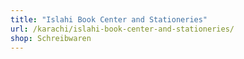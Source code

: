 ```yaml
---
title: "Islahi Book Center and Stationeries"
url: /karachi/islahi-book-center-and-stationeries/
shop: Schreibwaren
---
```

